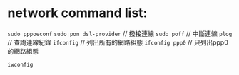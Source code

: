# network command list:
`sudo pppoeconf`
`sudo pon dsl-provider` // 撥接連線
`sudo poff`             // 中斷連線
`plog`                  // 查詢連線紀錄
`ifconfig`              // 列出所有的網路組態
`ifconfig ppp0`         // 只列出ppp0的網路組態

`iwconfig`

